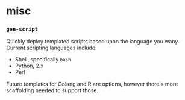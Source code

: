 # misc

### `gen-script`

Quickly deploy templated scripts based upon the language you wany. Current
scripting languages include:

* Shell, specifically `bash`
* Python, 2.x
* Perl

Future templates for Golang and R are options, however there's more scaffolding
needed to support those.
